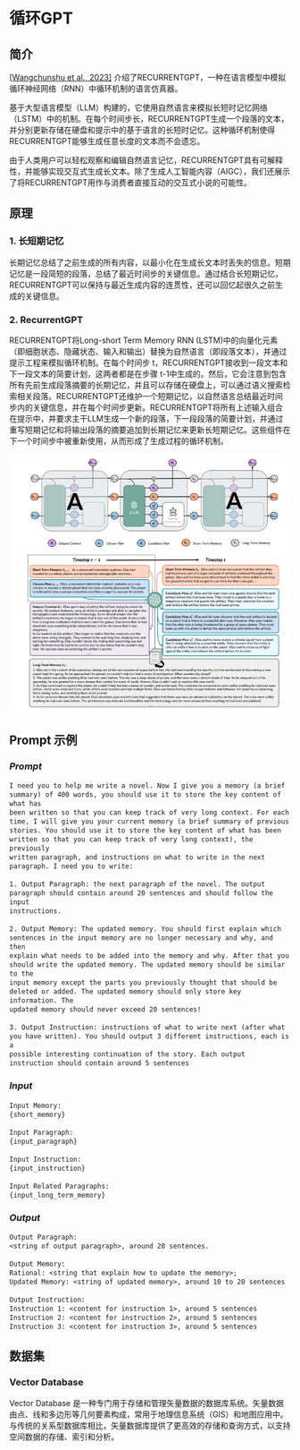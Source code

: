 # 循环GPT

## 简介

[[Wangchunshu et al., 2023\]](https://arxiv.org/abs/2305.13304) 介绍了RECURRENTGPT，一种在语言模型中模拟循环神经网络（RNN）中循环机制的语言仿真器。

基于大型语言模型（LLM）构建的，它使用自然语言来模拟长短时记忆网络（LSTM）中的机制。在每个时间步长，RECURRENTGPT生成一个段落的文本，并分别更新存储在硬盘和提示中的基于语言的长短时记忆。这种循环机制使得RECURRENTGPT能够生成任意长度的文本而不会遗忘。

由于人类用户可以轻松观察和编辑自然语言记忆，RECURRENTGPT具有可解释性，并能够实现交互式生成长文本。除了生成人工智能内容（AIGC），我们还展示了将RECURRENTGPT用作与消费者直接互动的交互式小说的可能性。

## 原理

### 1. 长短期记忆

长期记忆总结了之前生成的所有内容，以最小化在生成长文本时丢失的信息。短期记忆是一段简短的段落，总结了最近时间步的关键信息。通过结合长短期记忆，RECURRENTGPT可以保持与最近生成内容的连贯性，还可以回忆起很久之前生成的关键信息。

### 2. RecurrentGPT

RECURRENTGPT将Long-short Term Memory RNN (LSTM)中的向量化元素（即细胞状态、隐藏状态、输入和输出）替换为自然语言（即段落文本），并通过提示工程来模拟循环机制。在每个时间步 t，RECURRENTGPT接收到一段文本和下一段文本的简要计划，这两者都是在步骤 t-1中生成的。然后，它会注意到包含所有先前生成段落摘要的长期记忆，并且可以存储在硬盘上，可以通过语义搜索检索相关段落。RECURRENTGPT还维护一个短期记忆，以自然语言总结最近时间步内的关键信息，并在每个时间步更新。RECURRENTGPT将所有上述输入组合在提示中，并要求主干LLM生成一个新的段落，下一段段落的简要计划，并通过重写短期记忆和将输出段落的摘要追加到长期记忆来更新长短期记忆。这些组件在下一个时间步中被重新使用，从而形成了生成过程的循环机制。

![pictures](pictures/1.png)

## Prompt 示例

### *Prompt*

```
I need you to help me write a novel. Now I give you a memory (a brief summary) of 400 words, you should use it to store the key content of what has 
been written so that you can keep track of very long context. For each time, I will give you your current memory (a brief summary of previous 
stories. You should use it to store the key content of what has been written so that you can keep track of very long context), the previously 
written paragraph, and instructions on what to write in the next paragraph. I need you to write:

1. Output Paragraph: the next paragraph of the novel. The output paragraph should contain around 20 sentences and should follow the input 
instructions.

2. Output Memory: The updated memory. You should first explain which sentences in the input memory are no longer necessary and why, and then 
explain what needs to be added into the memory and why. After that you should write the updated memory. The updated memory should be similar to the 
input memory except the parts you previously thought that should be deleted or added. The updated memory should only store key information. The 
updated memory should never exceed 20 sentences!

3. Output Instruction: instructions of what to write next (after what you have written). You should output 3 different instructions, each is a 
possible interesting continuation of the story. Each output instruction should contain around 5 sentences
```

 ### *Input* 

```
Input Memory: 
{short_memory}

Input Paragraph:
{input_paragraph}

Input Instruction:
{input_instruction}

Input Related Paragraphs:
{input_long_term_memory}
```

### *Output* 

```
Output Paragraph:
<string of output paragraph>, around 20 sentences.

Output Memory:
Rational: <string that explain how to update the memory>;
Updated Memory: <string of updated memory>, around 10 to 20 sentences

Output Instruction:
Instruction 1: <content for instruction 1>, around 5 sentences
Instruction 2: <content for instruction 2>, around 5 sentences
Instruction 3: <content for instruction 3>, around 5 sentences
```

## 数据集

### Vector Database
Vector Database 是一种专门用于存储和管理矢量数据的数据库系统。矢量数据由点、线和多边形等几何要素构成，常用于地理信息系统（GIS）和地图应用中。与传统的关系型数据库相比，矢量数据库提供了更高效的存储和查询方式，以支持空间数据的存储、索引和分析。